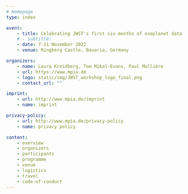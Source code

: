 ```yaml
---
# Homepage
type: index

event:
    - title: Celebrating JWST's first six months of exoplanet data
    # - subtitle:
    - date: 7-11 November 2022 
    - venue: Ringberg Castle, Bavaria, Germany

organizers:
    - name: Laura Kreidberg, Tom Mikal-Evans, Paul Mollière
    - url: https://www.mpia.de
    - logo: static/img/JWST_workshop_logo_final.png
    - contact_url: ""

imprint:
    - url: http://www.mpia.de/imprint
    - name: imprint

privacy-policy:
    - url: http://www.mpia.de/privacy-policy
    - name: privacy policy

content:
    - overview
    - organizers
    - participants
    - programme
    - venue
    - logistics
    - travel
    - code-of-conduct
---
```

